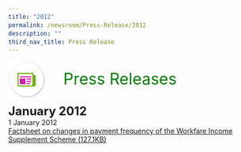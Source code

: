 ```yaml
---
title: "2012"
permalink: /newsroom/Press-Release/2012
description: ""
third_nav_title: Press Release
---
```

<img align="left"
src="/images/icons/ico_media_articles.png" class="PressReleaseIcon">
<br>
<font align="center" color="green"
size="+3">&nbsp;&nbsp;&nbsp;&nbsp;Press Releases</font><br><br>

<font size="+2"><b>January 2012</b></font><br>
1 January 2012<br>
[Factsheet on changes in payment frequency of the Workfare Income Supplement Scheme (127.1KB)](/files/pdf-press-release/jan-2012/COS%20Factsheet%20-%20Changes%20in%20Payment%20Frequency%20of%20Workfare%20Income%20Supplement%20Scheme.pdf)

<style>
img.PressReleaseIcon {
height:15%;
width:15%;
}
</style>